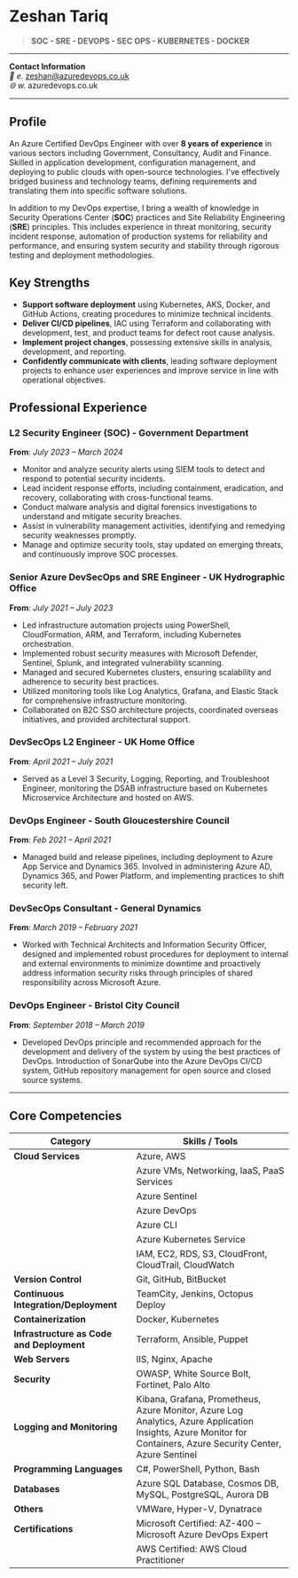 # Zeshan Tariq

> **SOC - SRE - DEVOPS - SEC OPS - KUBERNETES - DOCKER**

---

**Contact Information**  
*📧 e.* zeshan@azuredevops.co.uk  
*🌐 w.* azuredevops.co.uk

---

## Profile

An Azure Certified DevOps Engineer with over **8 years of experience** in various sectors including Government, Consultancy, Audit and Finance. Skilled in application development, configuration management, and deploying to public clouds with open-source technologies. I've effectively bridged business and technology teams, defining requirements and translating them into specific software solutions.

In addition to my DevOps expertise, I bring a wealth of knowledge in Security Operations Center (**SOC**) practices and Site Reliability Engineering (**SRE**) principles. This includes experience in threat monitoring, security incident response, automation of production systems for reliability and performance, and ensuring system security and stability through rigorous testing and deployment methodologies.

## Key Strengths

- **Support software deployment** using Kubernetes, AKS, Docker, and GitHub Actions, creating procedures to minimize technical incidents.
- **Deliver CI/CD pipelines**, IAC using Terraform and collaborating with development, test, and product teams for defect root cause analysis.
- **Implement project changes**, possessing extensive skills in analysis, development, and reporting.
- **Confidently communicate with clients**, leading software deployment projects to enhance user experiences and improve service in line with operational objectives.

## Professional Experience

### L2 Security Engineer (SOC) - Government Department
**From**: *July 2023 – March 2024*
- Monitor and analyze security alerts using SIEM tools to detect and respond to potential security incidents.
- Lead incident response efforts, including containment, eradication, and recovery, collaborating with cross-functional teams.
- Conduct malware analysis and digital forensics investigations to understand and mitigate security breaches.
- Assist in vulnerability management activities, identifying and remedying security weaknesses promptly.
- Manage and optimize security tools, stay updated on emerging threats, and continuously improve SOC processes.

### Senior Azure DevSecOps and SRE Engineer - UK Hydrographic Office
**From**: *July 2021 – July 2023*
- Led infrastructure automation projects using PowerShell, CloudFormation, ARM, and Terraform, including Kubernetes orchestration.
- Implemented robust security measures with Microsoft Defender, Sentinel, Splunk, and integrated vulnerability scanning.
- Managed and secured Kubernetes clusters, ensuring scalability and adherence to security best practices.
- Utilized monitoring tools like Log Analytics, Grafana, and Elastic Stack for comprehensive infrastructure monitoring.
- Collaborated on B2C SSO architecture projects, coordinated overseas initiatives, and provided architectural support.

### DevSecOps L2 Engineer - UK Home Office
**From**: *April 2021 – July 2021*
- Served as a Level 3 Security, Logging, Reporting, and Troubleshoot Engineer, monitoring the DSAB infrastructure based on Kubernetes Microservice Architecture and hosted on AWS.

### DevOps Engineer - South Gloucestershire Council
**From**: *Feb 2021 – April 2021*
- Managed build and release pipelines, including deployment to Azure App Service and Dynamics 365. Involved in administering Azure AD, Dynamics 365, and Power Platform, and implementing practices to shift security left.

### DevSecOps Consultant - General Dynamics
**From**: *March 2019 – February 2021*
- Worked with Technical Architects and Information Security Officer, designed and implemented robust procedures for deployment to internal and external environments to minimize downtime and proactively address information security risks through principles of shared responsibility across Microsoft Azure.

### DevOps Engineer - Bristol City Council
**From**: *September 2018 – March 2019*
- Developed DevOps principle and recommended approach for the development and delivery of the system by using the best practices of DevOps. Introduction of SonarQube into the Azure DevOps CI/CD system, GitHub repository management for open source and closed source systems.
---

## Core Competencies

| Category                                   | Skills / Tools                                         |
|--------------------------------------------|--------------------------------------------------------|
| **Cloud Services**                         | Azure, AWS                                             |
|                                            | Azure VMs, Networking, IaaS, PaaS Services             |
|                                            | Azure Sentinel                                         |
|                                            | Azure DevOps                                           |
|                                            | Azure CLI                                              |
|                                            | Azure Kubernetes Service                               |
|                                            | IAM, EC2, RDS, S3, CloudFront, CloudTrail, CloudWatch   |
| **Version Control**                        | Git, GitHub, BitBucket                                 |
| **Continuous Integration/Deployment**      | TeamCity, Jenkins, Octopus Deploy                      |
| **Containerization**                       | Docker, Kubernetes                                     |
| **Infrastructure as Code and Deployment**  | Terraform, Ansible, Puppet                             |
| **Web Servers**                            | IIS, Nginx, Apache                                      |
| **Security**                               | OWASP, White Source Bolt, Fortinet, Palo Alto          |
| **Logging and Monitoring**                 | Kibana, Grafana, Prometheus, Azure Monitor, Azure Log Analytics, Azure Application Insights, Azure Monitor for Containers, Azure Security Center, Azure Sentinel |
| **Programming Languages**                  | C#, PowerShell, Python, Bash                           |
| **Databases**                              | Azure SQL Database, Cosmos DB, MySQL, PostgreSQL, Aurora DB |
| **Others**                                 | VMWare, Hyper-V, Dynatrace                             |
| **Certifications**                         | Microsoft Certified: AZ-400 – Microsoft Azure DevOps Expert |
|                                            | AWS Certified: AWS Cloud Practitioner                  |

